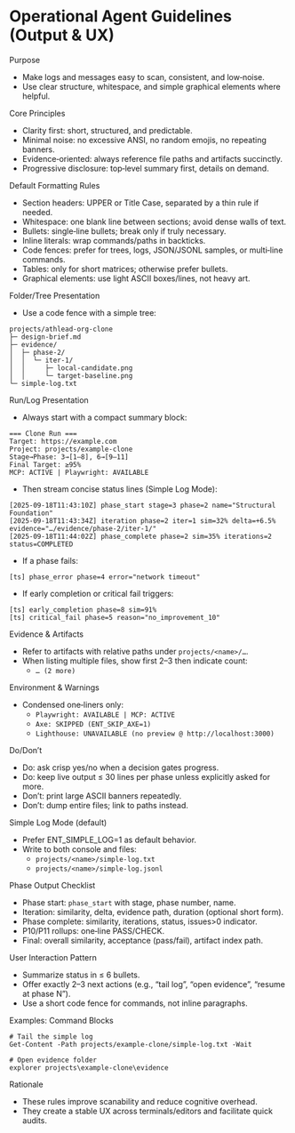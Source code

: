 # Operational Agent Guidelines (Output & UX)

Purpose
- Make logs and messages easy to scan, consistent, and low‑noise.
- Use clear structure, whitespace, and simple graphical elements where helpful.

Core Principles
- Clarity first: short, structured, and predictable.
- Minimal noise: no excessive ANSI, no random emojis, no repeating banners.
- Evidence‑oriented: always reference file paths and artifacts succinctly.
- Progressive disclosure: top‑level summary first, details on demand.

Default Formatting Rules
- Section headers: UPPER or Title Case, separated by a thin rule if needed.
- Whitespace: one blank line between sections; avoid dense walls of text.
- Bullets: single‑line bullets; break only if truly necessary.
- Inline literals: wrap commands/paths in backticks.
- Code fences: prefer for trees, logs, JSON/JSONL samples, or multi‑line commands.
- Tables: only for short matrices; otherwise prefer bullets.
- Graphical elements: use light ASCII boxes/lines, not heavy art.

Folder/Tree Presentation
- Use a code fence with a simple tree:
```
projects/athlead-org-clone
├─ design-brief.md
├─ evidence/
│  ├─ phase-2/
│  │  └─ iter-1/
│  │     ├─ local-candidate.png
│  │     └─ target-baseline.png
└─ simple-log.txt
```

Run/Log Presentation
- Always start with a compact summary block:
```
=== Clone Run ===
Target: https://example.com
Project: projects/example-clone
Stage→Phase: 3→[1–8], 6→[9–11]
Final Target: ≥95%
MCP: ACTIVE | Playwright: AVAILABLE
```
- Then stream concise status lines (Simple Log Mode):
```
[2025-09-18T11:43:10Z] phase_start stage=3 phase=2 name="Structural Foundation"
[2025-09-18T11:43:34Z] iteration phase=2 iter=1 sim=32% delta=+6.5% evidence="…/evidence/phase-2/iter-1/"
[2025-09-18T11:44:02Z] phase_complete phase=2 sim=35% iterations=2 status=COMPLETED
```
- If a phase fails: 
```
[ts] phase_error phase=4 error="network timeout"
```
- If early completion or critical fail triggers:
```
[ts] early_completion phase=8 sim=91%
[ts] critical_fail phase=5 reason="no_improvement_10"
```

Evidence & Artifacts
- Refer to artifacts with relative paths under `projects/<name>/…`.
- When listing multiple files, show first 2–3 then indicate count:
  - `… (2 more)`

Environment & Warnings
- Condensed one‑liners only:
  - `Playwright: AVAILABLE | MCP: ACTIVE`
  - `Axe: SKIPPED (ENT_SKIP_AXE=1)`
  - `Lighthouse: UNAVAILABLE (no preview @ http://localhost:3000)`

Do/Don’t
- Do: ask crisp yes/no when a decision gates progress.
- Do: keep live output ≤ 30 lines per phase unless explicitly asked for more.
- Don’t: print large ASCII banners repeatedly.
- Don’t: dump entire files; link to paths instead.

Simple Log Mode (default)
- Prefer ENT_SIMPLE_LOG=1 as default behavior.
- Write to both console and files:
  - `projects/<name>/simple-log.txt`
  - `projects/<name>/simple-log.jsonl`

Phase Output Checklist
- Phase start: `phase_start` with stage, phase number, name.
- Iteration: similarity, delta, evidence path, duration (optional short form).
- Phase complete: similarity, iterations, status, issues>0 indicator.
- P10/P11 rollups: one‑line PASS/CHECK.
- Final: overall similarity, acceptance (pass/fail), artifact index path.

User Interaction Pattern
- Summarize status in ≤ 6 bullets.
- Offer exactly 2–3 next actions (e.g., “tail log”, “open evidence”, “resume at phase N”).
- Use a short code fence for commands, not inline paragraphs.

Examples: Command Blocks
```
# Tail the simple log
Get-Content -Path projects/example-clone/simple-log.txt -Wait

# Open evidence folder
explorer projects\example-clone\evidence
```

Rationale
- These rules improve scanability and reduce cognitive overhead.
- They create a stable UX across terminals/editors and facilitate quick audits.

